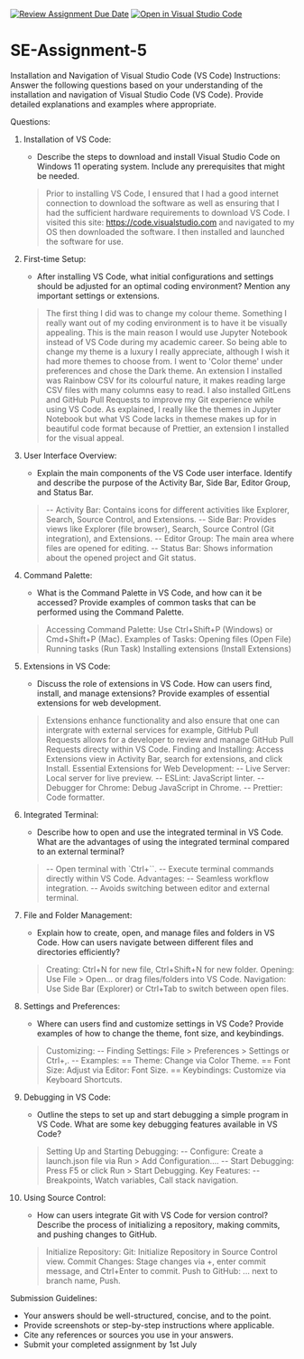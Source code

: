 [![Review Assignment Due Date](https://classroom.github.com/assets/deadline-readme-button-22041afd0340ce965d47ae6ef1cefeee28c7c493a6346c4f15d667ab976d596c.svg)](https://classroom.github.com/a/XoLGRbHq)
[![Open in Visual Studio Code](https://classroom.github.com/assets/open-in-vscode-2e0aaae1b6195c2367325f4f02e2d04e9abb55f0b24a779b69b11b9e10269abc.svg)](https://classroom.github.com/online_ide?assignment_repo_id=15327936&assignment_repo_type=AssignmentRepo)
# SE-Assignment-5
Installation and Navigation of Visual Studio Code (VS Code)
 Instructions:
Answer the following questions based on your understanding of the installation and navigation of Visual Studio Code (VS Code). Provide detailed explanations and examples where appropriate.

 Questions:

1. Installation of VS Code:
   - Describe the steps to download and install Visual Studio Code on Windows 11 operating system. Include any prerequisites that might be needed.
   > Prior to installing VS Code, I ensured that I had a good internet connection to download the software as well as ensuring that I had the sufficient hardware requirements to download VS Code. I visited this site: https://code.visualstudio.com and navigated to my OS then downloaded the software. I then installed and launched the software for use. 

2. First-time Setup:
   - After installing VS Code, what initial configurations and settings should be adjusted for an optimal coding environment? Mention any important settings or extensions.
   > The first thing I did was to change my colour theme. Something I really want out of my coding environment is to have it be visually appealing. This is the main reason I would use Jupyter Notebook instead of VS Code during my academic career. So being able to change my theme is a luxury I really appreciate, although I wish it had more themes to choose from. I went to 'Color theme' under preferences and chose the Dark theme. An extension I installed was Rainbow CSV for its colourful nature, it makes reading large CSV files with many columns easy to read. I also installed GitLens and GitHub Pull Requests to improve my Git experience while using VS Code. As explained, I really like the themes in Jupyter Notebook but what VS Code lacks in themese makes up for in beautiful code format because of Prettier, an extension I installed for the visual appeal.  

3. User Interface Overview:
   - Explain the main components of the VS Code user interface. Identify and describe the purpose of the Activity Bar, Side Bar, Editor Group, and Status Bar.
   > -- Activity Bar: Contains icons for different activities like Explorer, Search, Source Control, and Extensions.
     -- Side Bar: Provides views like Explorer (file browser), Search, Source Control (Git integration), and Extensions.
     -- Editor Group: The main area where files are opened for editing.
     -- Status Bar: Shows information about the opened project and Git status.

4. Command Palette:
   - What is the Command Palette in VS Code, and how can it be accessed? Provide examples of common tasks that can be performed using the Command Palette.
   > Accessing Command Palette: Use Ctrl+Shift+P (Windows) or Cmd+Shift+P (Mac).
     Examples of Tasks:
     Opening files (Open File)
     Running tasks (Run Task)
     Installing extensions (Install Extensions)

5. Extensions in VS Code:
   - Discuss the role of extensions in VS Code. How can users find, install, and manage extensions? Provide examples of essential extensions for web development.
   > Extensions enhance functionality and also ensure that one can intergrate with external services for example, GitHub Pull Requests  allows for a developer to review and manage GitHub Pull Requests directy within VS Code. 
   > Finding and Installing: Access Extensions view in Activity Bar, search for extensions, and click Install.
   > Essential Extensions for Web Development:
     -- Live Server: Local server for live preview.
     -- ESLint: JavaScript linter.
     -- Debugger for Chrome: Debug JavaScript in Chrome.
     -- Prettier: Code formatter.

6. Integrated Terminal:
   - Describe how to open and use the integrated terminal in VS Code. What are the advantages of using the integrated terminal compared to an external terminal?
   > -- Open terminal with `Ctrl+``.
     -- Execute terminal commands directly within VS Code.
   > Advantages:
     -- Seamless workflow integration.
     -- Avoids switching between editor and external terminal.

7. File and Folder Management:
   - Explain how to create, open, and manage files and folders in VS Code. How can users navigate between different files and directories efficiently?
   > Creating: Ctrl+N for new file, Ctrl+Shift+N for new folder.
   > Opening: Use File > Open... or drag files/folders into VS Code.
   > Navigation: Use Side Bar (Explorer) or Ctrl+Tab to switch between open files.

8. Settings and Preferences:
   - Where can users find and customize settings in VS Code? Provide examples of how to change the theme, font size, and keybindings.
   > Customizing:
      -- Finding Settings: File > Preferences > Settings or Ctrl+,.
      -- Examples:
         == Theme: Change via Color Theme.
         == Font Size: Adjust via Editor: Font Size.
         == Keybindings: Customize via Keyboard Shortcuts.

9. Debugging in VS Code:
   - Outline the steps to set up and start debugging a simple program in VS Code. What are some key debugging features available in VS Code?
   > Setting Up and Starting Debugging:
      -- Configure: Create a launch.json file via Run > Add Configuration....
      -- Start Debugging: Press F5 or click Run > Start Debugging.
   > Key Features:
      -- Breakpoints, Watch variables, Call stack navigation.

10. Using Source Control:
    - How can users integrate Git with VS Code for version control? Describe the process of initializing a repository, making commits, and pushing changes to GitHub.
    > Initialize Repository: Git: Initialize Repository in Source Control view.
    > Commit Changes: Stage changes via +, enter commit message, and Ctrl+Enter to commit.
    > Push to GitHub: ... next to branch name, Push.

 Submission Guidelines:
- Your answers should be well-structured, concise, and to the point.
- Provide screenshots or step-by-step instructions where applicable.
- Cite any references or sources you use in your answers.
- Submit your completed assignment by 1st July 

